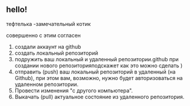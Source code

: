 ## hello!

 тефтелька -замечательный котик

совершенно с этим согласен

1. создали аккаунт на github
2. создать локальный репозиторий
3. подружить ваш локальный и удаленный репозитории.github при создании нового репозиторияподскажет как это можно сделать )
4. отправить (push) ваш локальный репозиторий в удаленный (на Github), при этом вам, возможно, нужно будет авторизоваться на удаленном репозитории.
5. Провести изменения "с другого компьютера".
6. Выкачать (pull) актуальное состояние из удаленного репозитория.
